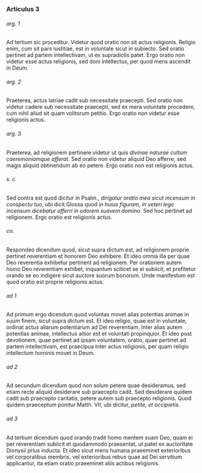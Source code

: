 ### Articulus 3

###### arg. 1
Ad tertium sic proceditur. Videtur quod oratio non sit actus religionis. Religio enim, cum sit pars iustitiae, est in voluntate sicut in subiecto. Sed oratio pertinet ad partem intellectivam, ut ex supradictis patet. Ergo oratio non videtur esse actus religionis, sed doni intellectus, per quod mens ascendit in Deum.

###### arg. 2
Praeterea, actus latriae cadit sub necessitate praecepti. Sed oratio non videtur cadere sub necessitate praecepti, sed ex mera voluntate procedere, cum nihil aliud sit quam volitorum petitio. Ergo oratio non videtur esse religionis actus.

###### arg. 3
Praeterea, ad religionem pertinere videtur ut quis *divinae naturae cultum caeremoniamque afferat*. Sed oratio non videtur aliquid Deo afferre, sed magis aliquid obtinendum ab eo petere. Ergo oratio non est religionis actus.

###### s. c.
Sed contra est quod dicitur in Psalm., *dirigatur oratio mea sicut incensum in conspectu tuo*, ubi dicit Glossa quod *in huius figuram, in veteri lege incensum dicebatur offerri in odorem suavem domino*. Sed hoc pertinet ad religionem. Ergo oratio est religionis actus.

###### co.
Respondeo dicendum quod, sicut supra dictum est, ad religionem proprie pertinet reverentiam et honorem Deo exhibere. Et ideo omnia illa per quae Deo reverentia exhibetur pertinent ad religionem. Per orationem autem homo Deo reverentiam exhibet, inquantum scilicet se ei subiicit, et profitetur orando se eo indigere sicut auctore suorum bonorum. Unde manifestum est quod oratio est proprie religionis actus.

###### ad 1
Ad primum ergo dicendum quod voluntas movet alias potentias animae in suum finem, sicut supra dictum est. Et ideo religio, quae est in voluntate, ordinat actus aliarum potentiarum ad Dei reverentiam. Inter alias autem potentias animae, intellectus altior est et voluntati propinquior. Et ideo post devotionem, quae pertinet ad ipsam voluntatem, oratio, quae pertinet ad partem intellectivam, est praecipua inter actus religionis, per quam religio intellectum hominis movet in Deum.

###### ad 2
Ad secundum dicendum quod non solum petere quae desideramus, sed etiam recte aliquid desiderare sub praecepto cadit. Sed desiderare quidem cadit sub praecepto caritatis, petere autem sub praecepto religionis. Quod quidem praeceptum ponitur Matth. VII, ubi dicitur, *petite, et accipietis*.

###### ad 3
Ad tertium dicendum quod orando tradit homo mentem suam Deo, quam ei per reverentiam subiicit et quodammodo praesentat, ut patet ex auctoritate Dionysii prius inducta. Et ideo sicut mens humana praeeminet exterioribus vel corporalibus membris, vel exterioribus rebus quae ad Dei servitium applicantur, ita etiam oratio praeeminet aliis actibus religionis.

